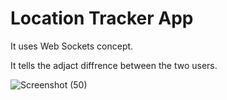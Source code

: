 # Location Tracker App 
It uses Web Sockets concept.

It tells the adjact diffrence between the two users.

![Screenshot (50)](https://github.com/user-attachments/assets/53367dd5-4859-4b22-94fa-068d7f407f85)
